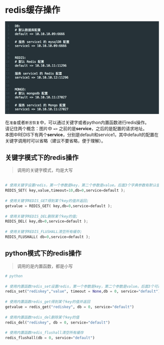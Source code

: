 # redis缓存操作

![图片](/image/DATASERVICE用户配置value截图.png)

在```准备```或者```断言恢复```中，可以通过关键字或者python内置函数进行redis操作。<br>
请记住两个概念：图片中 ```=>``` 之前的是**service**，之后的是配置的请求地址。<br>
本图中REDIS下有两个**service**，分别是default和service1，其中default的配置在关键字调用时可以省略（建议不要省略，便于理解）。<br>

## 关键字模式下的redis操作

> 调用的关键字模式，均是大写

```python

# 使用关键字设置redis，第一个参数是key，第二个参数是value。后面3个字典参数有默认值。;
REDIS_SET( key,value,timeout=10,db=0,service=default );

# 使用关键字REDIS_GET得到某个key的值并返回;
getvalue = REDIS_GET( key,db=0,service=default );

# 使用关键字REDIS_DEL删除某个key的值;
REDIS_DEL( key,db=0,service=default );

# 使用关键字REDIS_FLUSHALL清空所有缓存;
REDIS_FLUSHALL( db=0,service=default );

```

## python模式下的redis操作

> 调用的是内置函数，都是小写



```python
# python

# 使用内置函数redis_set设置redis，第一个参数是key，第二个参数是value。后面3个可选参数。
redis_set("rediskey","value", timeout = None,db = 0, service="default")

# 使用内置函数redis_get得到某个key的值并返回
getvalue = redis_get("rediskey", db = 0, service="default")

# 使用内置函数redis_del删除某个key的值
redis_del("rediskey", db = 0, service="default")

# 使用内置函数redis_flushall清空所有缓存
redis_flushall(db = 0, service="default")

```